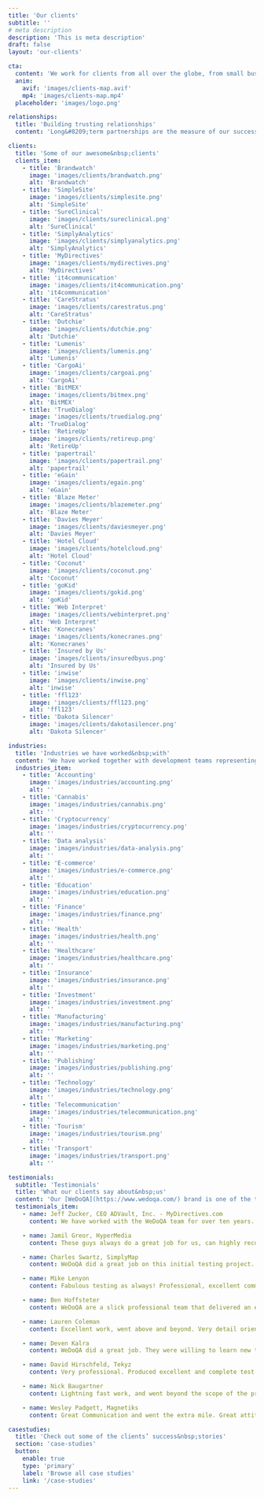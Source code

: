```yaml
---
title: 'Our clients'
subtitle: ''
# meta description
description: 'This is meta description'
draft: false
layout: 'our-clients'

cta:
  content: 'We work for clients from all over the globe, from small businesses and startups to established global corporations.'
  anim:
    avif: 'images/clients-map.avif'
    mp4: 'images/clients-map.mp4'
  placeholder: 'images/logo.png'

relationships:
  title: 'Building trusting relationships'
  content: 'Long&#8209;term partnerships are the measure of our success. Our passion and commitment in everything we do are reflected in relationships with our clients, a great part of whom we have been successfully conducting business with for longer than 10 years. We became a significant part of their teams, and what they most appreciate about us is our reliability and a sense of ownership and responsibility.'

clients:
  title: 'Some of our awesome&nbsp;clients'
  clients_item:
    - title: 'Brandwatch'
      image: 'images/clients/brandwatch.png'
      alt: 'Brandwatch'
    - title: 'SimpleSite'
      image: 'images/clients/simplesite.png'
      alt: 'SimpleSite'
    - title: 'SureClinical'
      image: 'images/clients/sureclinical.png'
      alt: 'SureClinical'
    - title: 'SimplyAnalytics'
      image: 'images/clients/simplyanalytics.png'
      alt: 'SimplyAnalytics'
    - title: 'MyDirectives'
      image: 'images/clients/mydirectives.png'
      alt: 'MyDirectives'
    - title: 'it4communication'
      image: 'images/clients/it4communication.png'
      alt: 'it4communication'
    - title: 'CareStratus'
      image: 'images/clients/carestratus.png'
      alt: 'CareStratus'
    - title: 'Dutchie'
      image: 'images/clients/dutchie.png'
      alt: 'Dutchie'
    - title: 'Lumenis'
      image: 'images/clients/lumenis.png'
      alt: 'Lumenis'
    - title: 'CargoAi'
      image: 'images/clients/cargoai.png'
      alt: 'CargoAi'
    - title: 'BitMEX'
      image: 'images/clients/bitmex.png'
      alt: 'BitMEX'
    - title: 'TrueDialog'
      image: 'images/clients/truedialog.png'
      alt: 'TrueDialog'
    - title: 'RetireUp'
      image: 'images/clients/retireup.png'
      alt: 'RetireUp'
    - title: 'papertrail'
      image: 'images/clients/papertrail.png'
      alt: 'papertrail'
    - title: 'eGain'
      image: 'images/clients/egain.png'
      alt: 'eGain'
    - title: 'Blaze Meter'
      image: 'images/clients/blazemeter.png'
      alt: 'Blaze Meter'
    - title: 'Davies Meyer'
      image: 'images/clients/daviesmeyer.png'
      alt: 'Davies Meyer'
    - title: 'Hotel Cloud'
      image: 'images/clients/hotelcloud.png'
      alt: 'Hotel Cloud'
    - title: 'Coconut'
      image: 'images/clients/coconut.png'
      alt: 'Coconut'
    - title: 'goKid'
      image: 'images/clients/gokid.png'
      alt: 'goKid'
    - title: 'Web Interpret'
      image: 'images/clients/webinterpret.png'
      alt: 'Web Interpret'
    - title: 'Konecranes'
      image: 'images/clients/konecranes.png'
      alt: 'Konecranes'
    - title: 'Insured by Us'
      image: 'images/clients/insuredbyus.png'
      alt: 'Insured by Us'
    - title: 'inwise'
      image: 'images/clients/inwise.png'
      alt: 'inwise'
    - title: 'ffl123'
      image: 'images/clients/ffl123.png'
      alt: 'ffl123'
    - title: 'Dakota Silencer'
      image: 'images/clients/dakotasilencer.png'
      alt: 'Dakota Silencer'

industries:
  title: 'Industries we have worked&nbsp;with'
  content: 'We have worked together with development teams representing a variety of sectors. We are especially proud of the high standards and constant quality we deliver to even the most demanding industries.'
  industries_item:
    - title: 'Accounting'
      image: 'images/industries/accounting.png'
      alt: ''
    - title: 'Cannabis'
      image: 'images/industries/cannabis.png'
      alt: ''
    - title: 'Cryptocurrency'
      image: 'images/industries/cryptocurrency.png'
      alt: ''
    - title: 'Data analysis'
      image: 'images/industries/data-analysis.png'
      alt: ''
    - title: 'E-commerce'
      image: 'images/industries/e-commerce.png'
      alt: ''
    - title: 'Education'
      image: 'images/industries/education.png'
      alt: ''
    - title: 'Finance'
      image: 'images/industries/finance.png'
      alt: ''
    - title: 'Health'
      image: 'images/industries/health.png'
      alt: ''
    - title: 'Healthcare'
      image: 'images/industries/healthcare.png'
      alt: ''
    - title: 'Insurance'
      image: 'images/industries/insurance.png'
      alt: ''
    - title: 'Investment'
      image: 'images/industries/investment.png'
      alt: ''
    - title: 'Manufacturing'
      image: 'images/industries/manufacturing.png'
      alt: ''
    - title: 'Marketing'
      image: 'images/industries/marketing.png'
      alt: ''
    - title: 'Publishing'
      image: 'images/industries/publishing.png'
      alt: ''
    - title: 'Technology'
      image: 'images/industries/technology.png'
      alt: ''
    - title: 'Telecommunication'
      image: 'images/industries/telecommunication.png'
      alt: ''
    - title: 'Tourism'
      image: 'images/industries/tourism.png'
      alt: ''
    - title: 'Transport'
      image: 'images/industries/transport.png'
      alt: ''

testimonials:
  subtitle: 'Testimonials'
  title: 'What our clients say about&nbsp;us'
  content: 'Our [WeDoQA](https://www.wedoqa.com/) brand is one of the top rated QA service providers on [Upwork](https://www.upwork.com/o/companies/~01ea0de13226020013/), where you can find more of our clients’ honest&nbsp;reviews.'
  testimonials_item:
    - name: Jeff Zucker, CEO ADVault, Inc. - MyDirectives.com
      content: We have worked with the WeDoQA team for over ten years. They have always exceeded our high expectations. The team is focused, smart, organized and consistently delivers results. We highly recommend them if you’re looking for a best&#8209;in&#8209;class QA&nbsp;partner.

    - name: Jamil Greor, HyperMedia
      content: These guys always do a great job for us, can highly recommend for any testing work. Will definitely continue to use their services in the&nbsp;future.

    - name: Charles Swartz, SimplyMap
      content: WeDoQA did a great job on this initial testing project. So well that we decided to continue to work with them on a separate hourly project. We are very happy with their work, skills, and communication. They are testing experts. We hope to have a long term relationship with&nbsp;WeDoQA.

    - name: Mike Lenyon
      content: Fabulous testing as always! Professional, excellent communication, needs very little instruction because he knows his craft and pursues it&nbsp;diligently.

    - name: Ben Hoffsteter
      content: WeDoQA are a slick professional team that delivered an excellent job with pinpoint accuracy. If you want an elite team, pick&nbsp;WeDoQA!

    - name: Lauren Coleman
      content: Excellent work, went above and beyond. Very detail oriented. Gave suggestions to improve the application, I will implement most of them. Very smart test plan and execution was perfect. Thank&nbsp;you.

    - name: Deven Kalra
      content: WeDoQA did a great job. They were willing to learn new tools to get the job done. He did a thorough job, provided continuous feedback, asked questions to clarify any doubts and produced good code. I would certainly hire him&nbsp;again.

    - name: David Hirschfeld, Tekyz
      content: Very professional. Produced excellent and complete test plans and completed the testing with a solid understanding of the requirements with a minimal amount of support from&nbsp;me.

    - name: Nick Baugartner
      content: Lightning fast work, and went beyond the scope of the project to please me. Excellent coder, highly&nbsp;recommended.

    - name: Wesley Padgett, Magnetiks
      content: Great Communication and went the extra mile. Great attitude and we will use them again for more&nbsp;projects.

casestudies:
  title: 'Check out some of the clients’ success&nbsp;stories'
  section: 'case-studies'
  button:
    enable: true
    type: 'primary'
    label: 'Browse all case studies'
    link: '/case-studies'
---
```

